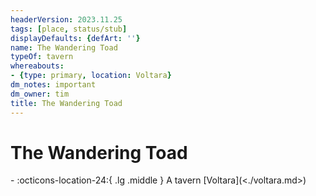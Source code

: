 ```yaml
---
headerVersion: 2023.11.25
tags: [place, status/stub]
displayDefaults: {defArt: ''}
name: The Wandering Toad
typeOf: tavern
whereabouts:
- {type: primary, location: Voltara}
dm_notes: important
dm_owner: tim
title: The Wandering Toad
---
```

# The Wandering Toad
<div class="grid cards ext-narrow-margin ext-one-column" markdown>
-    :octicons-location-24:{ .lg .middle } A tavern [Voltara](<./voltara.md>)  
</div>

